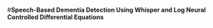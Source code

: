 #**Speech-Based Dementia Detection Using Whisper and Log Neural Controlled Differential Equations**

